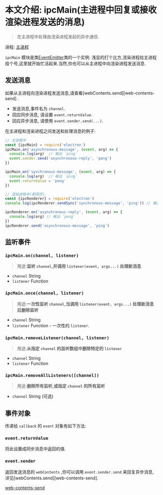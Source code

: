 # 本文介绍: ipcMain(主进程中回复或接收渲染进程发送的消息)
> 在主进程中处理由渲染进程发起的异步通信.

进程: [主进程](../glossary.md#main-process)       

 `ipcMain` 模块是类[EventEmitter](https://nodejs.org/api/events.html)类的一个实例.
浅显的打个比方,渲染进程给主进程挂个号,这里就开始忙活起来.当然,你也可以从主进程中向渲染进程发送消息.

## 发送消息
如果从主进程向渲染进程发送消息,请查看[webContents.send][web-contents-send] .

* 发送消息,事件名为 `channel`.
* 回应同步消息, 请设置 `event.returnValue`.
* 回应异步消息, 请使用 `event.sender.send(...)`.

在主进程和渲染进程之间发送和处理消息的例子:
```JavaScript
// 主进程中
const {ipcMain} = require('electron')
ipcMain.on('asynchronous-message', (event, arg) => {
  console.log(arg)  // 输出 `ping`
  event.sender.send('asynchronous-reply', 'pong')
})

ipcMain.on('synchronous-message', (event, arg) => {
  console.log(arg)  // 输出 `ping`
  event.returnValue = 'pong'
})
```

```JavaScript
// 渲染进程中(即网页).
const {ipcRenderer} = require('electron')
console.log(ipcRenderer.sendSync('synchronous-message', 'ping')) // 输出 `pong`

ipcRenderer.on('asynchronous-reply', (event, arg) => {
  console.log(arg) // 输出 `pong`
})
ipcRenderer.send('asynchronous-message', 'ping')
```

## 监听事件

### `ipcMain.on(channel, listener)`
> 用途:**监听 `channel`,并调用 `listener(event, args...)` 处理新消息**

* `channel` String
* `listener` Function

### `ipcMain.once(channel, listener)`
> 用途:**一次性监听 `channel`,当调用 `listener(event, args...)` 处理新消息后删除监听**

* `channel` String
* `listener` Function - 一次性的 `listener`.

### `ipcMain.removeListener(channel, listener)`
> 用途:**从指定 `channel` 的监听数组中删除特定的 `listener`**

* `channel` String
* `listener` Function

### `ipcMain.removeAllListeners([channel])`
> 用途:**删除所有监听,或指定 `channel` 的所有监听**

* `channel` String (可选)

## 事件对象
传递给 `callback` 的 `event` 对象有如下方法:

### `event.returnValue`
将此设置成同步消息中返回的值.

### `event.sender`
返回发送消息的 `webContents` ,你可以调用 `event.sender.send`  来回复异步消息,详见[webContents.send][web-contents-send].

[web-contents-send](web-contents.md#webcontentssendchannel-arg1-arg2-)